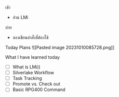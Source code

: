 เช้า
- อ่าน LMi

บ่าย
- ลองเขียนคำสั่งที่ต้องใช้

Today Plans
![[Pasted image 20231010085728.png]]

What I have learned today
- [ ] What is LM(i)
- [ ] Silverlake Workflow
- [ ] Task Tracking
- [ ] Promote vs. Check out
- [ ] Basic RPG400 Command